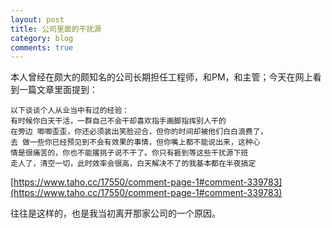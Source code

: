 ```yaml
---
layout: post
title: 公司里面的干扰源
category: blog
comments: true
---
```


本人曾经在颇大的颇知名的公司长期担任工程师，和PM，和主管；今天在网上看到一篇文章里面提到：

```
以下谈谈个人从业当中有过的经验：
有时候你白天干活，一群自己不会干却喜欢指手画脚指挥别人干的
在旁边 唧唧歪歪，你还必须装出笑脸迎合，但你的时间却被他们白白浪费了，
去 做一些你已经预见到不会有效果的事情，但你嘴上都不能说出来，这种心
情是很痛苦的，你也不能撂挑子说不干了。你只有捱到等这些干扰源下班
走人了，清空一切，此时效率会很高，白天解决不了的我基本都在半夜搞定
```
[https://www.taho.cc/17550/comment-page-1#comment-339783](https://www.taho.cc/17550/comment-page-1#comment-339783)

往往是这样的，也是我当初离开那家公司的一个原因。
